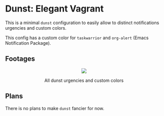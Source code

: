 # Dunst: Elegant Vagrant

This is a minimal `dunst` configuration to easily allow to distinct notifications urgencies and custom colors.

This config has a custom color for `taskwarrior` and `org-alert` (Emacs Notification Package).

## Footages

<div align="center">
  <img src="https://git.disroot.org/aocoronel/images/raw/branch/main/elegantvagrant/2025-04-21-dunst.webp">
  <p>All dunst urgencies and custom colors</p>
</div>

## Plans

There is no plans to make `dunst` fancier for now.
